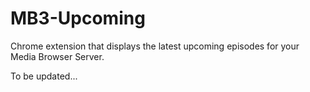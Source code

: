 MB3-Upcoming
============

Chrome extension that displays the latest upcoming episodes for your Media Browser Server.

To be updated...
